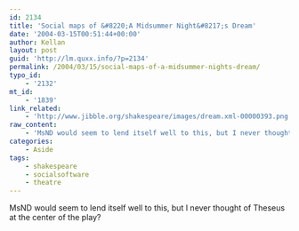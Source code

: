 ```yaml
---
id: 2134
title: 'Social maps of &#8220;A Midsummer Night&#8217;s Dream'
date: '2004-03-15T00:51:44+00:00'
author: Kellan
layout: post
guid: 'http://lm.quxx.info/?p=2134'
permalink: /2004/03/15/social-maps-of-a-midsummer-nights-dream/
typo_id:
    - '2132'
mt_id:
    - '1839'
link_related:
    - 'http://www.jibble.org/shakespeare/images/dream.xml-00000393.png'
raw_content:
    - 'MsND would seem to lend itself well to this, but I never thought of Theseus at the center of the play?'
categories:
    - Aside
tags:
    - shakespeare
    - socialsoftware
    - theatre
---
```


MsND would seem to lend itself well to this, but I never thought of Theseus at the center of the play?